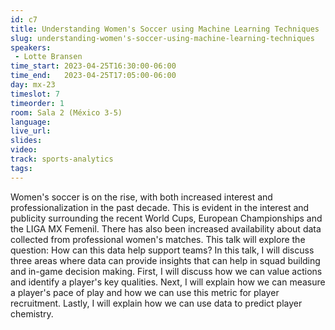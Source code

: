 ```yaml
---
id: c7
title: Understanding Women's Soccer using Machine Learning Techniques
slug: understanding-women's-soccer-using-machine-learning-techniques
speakers:
 - Lotte Bransen
time_start: 2023-04-25T16:30:00-06:00
time_end:   2023-04-25T17:05:00-06:00
day: mx-23
timeslot: 7
timeorder: 1
room: Sala 2 (México 3-5)
language: 
live_url: 
slides: 
video: 
track: sports-analytics
tags:
---
```


Women's soccer is on the rise, with both increased interest and professionalization in the past decade. This is evident in the interest and publicity surrounding the recent World Cups, European Championships and the LIGA MX Femenil. There has also been increased availability about data collected from professional women's matches.
This talk will explore the question: How can this data help support teams? In this talk, I will discuss three areas where data can provide insights that can help in squad building and in-game decision making. First, I will discuss how we can value actions and identify a player's key qualities. Next, I will explain how we can measure a player's pace of play and how we can use this metric for player recruitment. Lastly, I will explain how we can use data to predict player chemistry.

